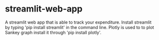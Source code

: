 # streamlit-web-app
A streamlit web app that is able to track your expenditure.
Install streamlit by typing 'pip install streamlit' in the command line.
Plotly is used to to plot Sankey graph install it through 'pip install plotly'.
